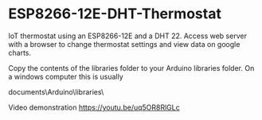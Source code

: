 # ESP8266-12E-DHT-Thermostat
IoT thermostat using an ESP8266-12E and a DHT 22.  Access web server with a browser to change thermostat settings and view data on google charts.

Copy the contents of the libraries folder to your Arduino libraries folder. On a windows computer this is usually

documents\Arduino\libraries\

Video demonstration https://youtu.be/uq5OR8RlGLc

